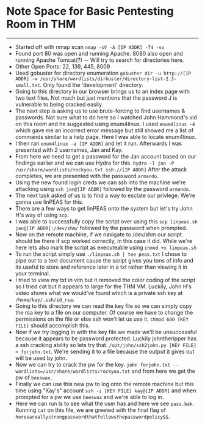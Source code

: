 # Note Space for Basic Pentesting Room in THM
---
- Started off with nmap scan ```nmap -sV -A [IP ADDR] -T4 -vv```
- Found port 80 was open and running Apache. 8080 also open and running Apache Tomcat(?)
-- Will try to search for directories here.
- Other Open Ports: 22, 139, 445, 8009
- Used gobuster for directory enumeration ```gobuster dir -u http://[IP ADDR] -w /usr/share/wordlists/dirbuster/directory-list-2.3-small.txt```. Only found the 'development' directory.
- Going to this directory in our browser brings us to an index page with two text files. Not much but just mentions that the password J is vulnerable to being cracked easily.
- The next step is asking us to use brute-forcing to find usernames & passwords. Not sure what to do here so I watched John Hammond's vid on this room and he suggested using enum4linux. I used ```enum4linux -4``` which gave me an incorrect error message but still showed me a list of commands similar to a help page. Here I was able to locate enum4linux.
- I then ran ```enum4linux -a [IP ADDR]``` and let it run. Afterwards I was presented with 2 usernames, Jan and Kay.
- From here we need to get a password for the Jan account based on our findings earlier and we can use Hydra for this. ```hydra -l jan -P /usr/share/wordlists/rockyou.txt ssh://[IP ADDR]``` After the attack completes, we are presented with the password ```armando```.
- Using the new found login creds we can ssh into the machine we're attacking using ```ssh jan@[IP ADDR]``` followed by the password ```armando```.
- The next task asked of us is to find a way to esclate our privlege. We're gonna use linPEAS for this.
- There are a few ways to get linPEAS onto the system but let's try John H's way of using ```scp```.
- I was able to successfully copy the script over using this ```scp linpeas.sh jan@[IP ADDR]:/dev/shm/``` followed by the password when prompted.
- Now on the remote machine, if we navigate to /dev/shm our script should be there if scp worked correctly, in this case it did. While we're here lets also mark the script as executeable using ```chmod +x linpeas.sh```
- To run the script simply use ```./linpeas.sh | tee peas.txt``` I chose to pipe out to a text document cause the script gives you tons of info and its useful to store and reference later in a txt rather than viewing it in your terminal.
- I tried to view my txt in vim but it removed the color coding of the script so I tried cat but it appears to large for the THM VM. Luckily, John H's video shows what we would've found which is a private ssh key at ```/home/kay/.ssh/id_rsa```.
- Going to this directory we can read the key file so we can simply copy the rsa key to a file on our computer. Of course we have to change the permissions on the file or else ssh won't let us use it. ```chmod 600 [KEY FILE]``` should accomplish this.
- Now if we try logging in with the key file we made we'll be unsuccessful because it appears to be password protected. Luckily johntheripper has a ssh cracking ability so lets try that. ```/opt/john/ssh2john.py [KEY FILE] > forjohn.txt```. We're sending it to a file because the output it gives out will be used by john.
- Now we can try to crack the pw for the key. ```john forjohn.txt --wordlists=/usr/share/wordlists/rockyou.txt``` and from here we get the pw of ```beeswax```.
- Finally we can use this new pw to log onto the remote machine but this time using "Kay's" account ```ssh -i [KEY FILE] kay@[IP ADDR]``` and when prompted for a pw we use ```beeswax``` and we're able to log in.
- Here we can run ls to see what the user has and here we see ```pass.bak```. Running ```cat``` on this file, we are greeted with the final flag of ```heresareallystrongpasswordthatfollowsthepasswordpolicy$$```. 